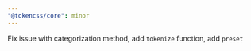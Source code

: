 ```yaml
---
"@tokencss/core": minor
---
```


Fix issue with categorization method, add `tokenize` function, add `preset`
